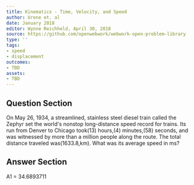 ```yaml
---
title: Kinematics - Time, Velocity, and Speed
author: Urone et. al
date: January 2018
editor: Wynne Reichheld, April 30, 2018
source: https://github.com/openwebwork/webwork-open-problem-library
type: ''
tags:
- speed
- displacement
outcomes:
- TBD
assets:
- TBD
---
```


## Question Section 

On May 26, 1934, a streamlined, stainless steel diesel train called the Zephyr set the world's nonstop long-distance speed record for trains. Its run from Denver to Chicago took(13) hours,(4) minutes,(58) seconds, and was witnessed by more than a million people along the route. The total distance traveled was(1633.8,km). What was its average speed in ms?

## Answer Section

A1 = 34.6893711